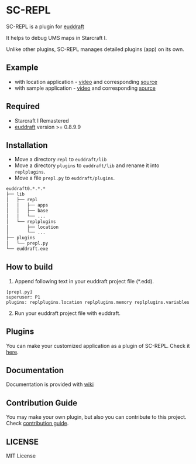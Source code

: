 # SC-REPL

SC-REPL is a plugin for [euddraft](https://github.com/armoha/euddraft)

It helps to debug UMS maps in Starcraft I.

Unlike other plugins, SC-REPL manages detailed plugins (app) on its own.



## Example

* with location application - [video](https://youtu.be/f3M0CDGIX2A)
and corresponding [source](https://github.com/mighty1231/screpl/tree/master/plugins/location)
* with sample application - [video](https://www.youtube.com/watch?v=6RexCF3SBFU)
and corresponding [source](https://github.com/mighty1231/screpl/blob/master/example/sample/myapp.py)


## Required

* Starcraft I Remastered
* [euddraft](https://github.com/armoha/euddraft) version >= 0.8.9.9


## Installation

* Move a directory `repl` to `euddraft/lib`
* Move a directory `plugins` to `euddraft/lib` and rename it into `replplugins`.
* Move a file `prepl.py` to `euddraft/plugins`.

```bash
euddraft0.*.*.*
├── lib
│   ├── repl
│   │   ├── apps
│   │   ├── base
│   │   └── ...
│   └── replplugins
│       ├── location
│       └── ...
├── plugins
│   └── prepl.py
└── euddraft.exe
```

## How to build

1. Append following text in your euddraft project file (\*.edd).

```
[prepl.py]
superuser: P1
plugins: replplugins.location replplugins.memory replplugins.variables
```

2. Run your euddraft project file with euddraft.

## Plugins

You can make your customized application as a plugin of SC-REPL. Check it [here](https://github.com/mighty1231/screplPluginTemplate).


## Documentation

Documentation is provided with [wiki](https://github.com/mighty1231/screpl/wiki)

## Contribution Guide

You may make your own plugin, but also you can contribute to this project. Check [contribution guide](CONTRIBUTING.md).


## LICENSE

MIT License
